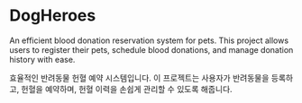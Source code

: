 # DogHeroes
An efficient blood donation reservation system for pets. This project allows users to register their pets, schedule blood donations, and manage donation history with ease. 




효율적인 반려동물 헌혈 예약 시스템입니다. 이 프로젝트는 사용자가 반려동물을 등록하고, 헌혈을 예약하며, 헌혈 이력을 손쉽게 관리할 수 있도록 해줍니다.
